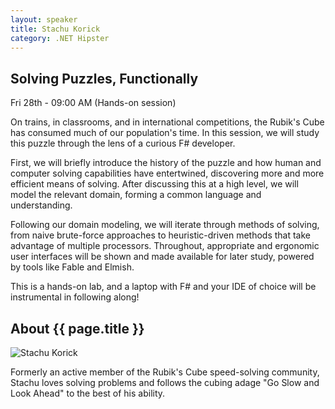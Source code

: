 ```yaml
---
layout: speaker
title: Stachu Korick
category: .NET Hipster
---
```


<div class="row">
    <div class="col-md-6">
        <div class="speaker-talk">
            <div class="section-head">
                <h2 class="header-title">Solving Puzzles, Functionally</h2>
                    <p class="header-desc">Fri 28th - 09:00 AM (Hands-on session)</p>
            </div>
            <div>
                <p>
                    On trains, in classrooms, and in international competitions, the Rubik's Cube has consumed much of our population's time. In this session, we will study this puzzle through the lens of a curious F# developer.
                </p>
                <p>
                    First, we will briefly introduce the history of the puzzle and how human and computer solving capabilities have entertwined, discovering more and more efficient means of solving. After discussing this at a high level, we will model the relevant domain, forming a common language and understanding.                                 
                </p>
                <p>
                    Following our domain modeling, we will iterate through methods of solving, from naive brute-force approaches to heuristic-driven methods that take advantage of multiple processors. Throughout, appropriate and ergonomic user interfaces will be shown and made available for later study, powered by tools like Fable and Elmish.  
                </p>
                <p>
                    This is a hands-on lab, and a laptop with F# and your IDE of choice will be instrumental in following along!
                </p>
            </div>
        </div>
    </div>
</div><!-- /.row -->
<div class="row">
    <div class="col-md-12">
        <div class="speaker-about">
            <div class="section-head">
                <h2 class="header-title">About {{ page.title }}</h2>
                <p class="header-desc">
                    <a href="https://twitter.com/StachuDotNet"><i class="fab fa-twitter"></i></a>
					<a href="https://github.com/StachuDotNet"><i class="fab fa-github-alt"></i></a>
					<a href="https://stachu.net/"><i class="fas fa-rss"></i></a>						
					<a href="https://wtfsharp.net/"><i class="fas fa-podcast"></i></a>
                </p>					
            </div>
            <div class="row">
                <div class="col-md-2">
                    <img src="{{ site.baseurl }}public/assets/speakers/2018/stachu-korich.jpg" alt="Stachu Korick" />
                </div>
                <div class="col-md-10">
                    <p>
                        Formerly an active member of the Rubik's Cube speed-solving community, Stachu loves solving problems and follows the cubing adage "Go Slow and Look Ahead" to the best of his ability.
                    </p>
                </div>
            </div>       
        </div>
    </div>
</div>